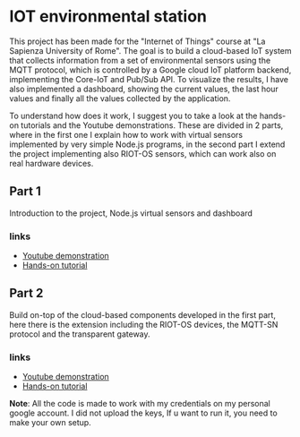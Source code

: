 # IOT environmental station

This project has been made for the "Internet of Things" course at "La Sapienza University of Rome". The goal is to build a cloud-based IoT system that collects information from a set of environmental sensors using the MQTT protocol, which is controlled by a Google cloud IoT platform backend, implementing the Core-IoT and Pub/Sub API.
To visualize the results, I have also implemented a dashboard, showing the current values, the last hour values and finally all the values collected by the application.

To understand how does it work, I suggest you to take a look at the hands-on tutorials and the Youtube demonstrations.
These are divided in 2 parts, where in the first one I explain how to work with virtual sensors implemented by very simple Node.js programs, in the second part I extend the project implementing also RIOT-OS sensors, which can work also on real hardware devices.

## Part 1
Introduction to the project, Node.js virtual sensors and dashboard

### links
- [Youtube demonstration](https://youtu.be/MFi_sELNDRY)
- [Hands-on tutorial](https://www.hackster.io/ivagnesmanuel/iot-2020-assignment1-13aa68)



## Part 2
Build on-top of the cloud-based components developed in the first part, here there is the extension including the RIOT-OS devices, the MQTT-SN protocol and the transparent gateway.

### links
- [Youtube demonstration](https://youtu.be/zVOfD81fPKc)
- [Hands-on tutorial](https://www.hackster.io/ivagnesmanuel/iot-2020-assignment2-5069b8)



**Note**: All the code is made to work with my credentials on my personal google account.
I did not upload the keys, If u want to run it, you need to make your own setup.
